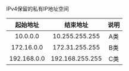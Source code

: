 IPv4保留的私有IP地址空间

| 起始地址    | 结束地址        | 说明 |
| :----------: | :---------------: | :--: |
| 10.0.0.0    | 10.255.255.255  | A类  |
| 172.16.0.0  | 172.31.255.255  | B类  |
| 192.168.0.0 | 192.168.255.255 | C类  |

